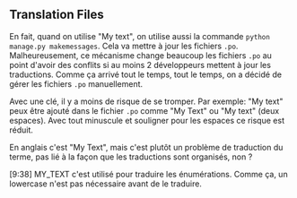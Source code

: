 ## Translation Files

En fait, quand on utilise "My text", on utilise aussi la commande `python manage.py makemessages`. Cela va mettre à jour les fichiers `.po`. Malheureusement, ce mécanisme change beaucoup les fichiers `.po` au point d'avoir des conflits si au moins 2 développeurs mettent à jour les traductions. Comme ça arrivé tout le temps, tout le temps, on a décidé de gérer les fichiers `.po` manuellement.

Avec une clé, il y a moins de risque de se tromper. Par exemple: "My text" peux être ajouté dans le fichier `.po` comme "My Text" ou "My  text" (deux espaces). Avec tout minuscule et souligner pour les espaces ce risque est réduit.

En anglais c'est "My Text", mais c'est plutôt un problème de traduction du terme, pas lié à la façon que les traductions sont organisés, non ?


[9:38]
MY_TEXT c'est utilisé pour traduire les énumérations. Comme ça, un lowercase n'est pas nécessaire avant de le traduire.
